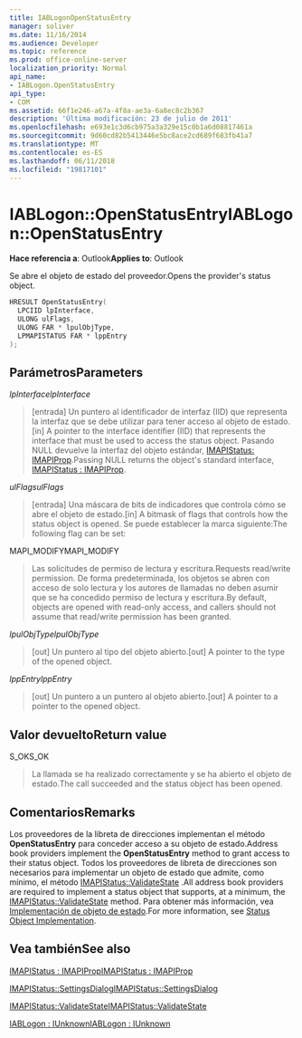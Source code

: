 ```yaml
---
title: IABLogonOpenStatusEntry
manager: soliver
ms.date: 11/16/2014
ms.audience: Developer
ms.topic: reference
ms.prod: office-online-server
localization_priority: Normal
api_name:
- IABLogon.OpenStatusEntry
api_type:
- COM
ms.assetid: 66f1e246-a67a-4f8a-ae3a-6a8ec8c2b367
description: 'Última modificación: 23 de julio de 2011'
ms.openlocfilehash: e693e1c3d6cb975a3a329e15c0b1a6d08817461a
ms.sourcegitcommit: 9d60cd82b5413446e5bc8ace2cd689f683fb41a7
ms.translationtype: MT
ms.contentlocale: es-ES
ms.lasthandoff: 06/11/2018
ms.locfileid: "19817101"
---
```

# <a name="iablogonopenstatusentry"></a><span data-ttu-id="b5c1f-103">IABLogon::OpenStatusEntry</span><span class="sxs-lookup"><span data-stu-id="b5c1f-103">IABLogon::OpenStatusEntry</span></span>

  
  
<span data-ttu-id="b5c1f-104">**Hace referencia a**: Outlook</span><span class="sxs-lookup"><span data-stu-id="b5c1f-104">**Applies to**: Outlook</span></span> 
  
<span data-ttu-id="b5c1f-105">Se abre el objeto de estado del proveedor.</span><span class="sxs-lookup"><span data-stu-id="b5c1f-105">Opens the provider's status object.</span></span>
  
```cpp
HRESULT OpenStatusEntry(
  LPCIID lpInterface,
  ULONG ulFlags,
  ULONG FAR * lpulObjType,
  LPMAPISTATUS FAR * lppEntry
);
```

## <a name="parameters"></a><span data-ttu-id="b5c1f-106">Parámetros</span><span class="sxs-lookup"><span data-stu-id="b5c1f-106">Parameters</span></span>

 <span data-ttu-id="b5c1f-107">_lpInterface_</span><span class="sxs-lookup"><span data-stu-id="b5c1f-107">_lpInterface_</span></span>
  
> <span data-ttu-id="b5c1f-108">[entrada] Un puntero al identificador de interfaz (IID) que representa la interfaz que se debe utilizar para tener acceso al objeto de estado.</span><span class="sxs-lookup"><span data-stu-id="b5c1f-108">[in] A pointer to the interface identifier (IID) that represents the interface that must be used to access the status object.</span></span> <span data-ttu-id="b5c1f-109">Pasando NULL devuelve la interfaz del objeto estándar, [IMAPIStatus: IMAPIProp](imapistatusimapiprop.md).</span><span class="sxs-lookup"><span data-stu-id="b5c1f-109">Passing NULL returns the object's standard interface, [IMAPIStatus : IMAPIProp](imapistatusimapiprop.md).</span></span>
    
 <span data-ttu-id="b5c1f-110">_ulFlags_</span><span class="sxs-lookup"><span data-stu-id="b5c1f-110">_ulFlags_</span></span>
  
> <span data-ttu-id="b5c1f-111">[entrada] Una máscara de bits de indicadores que controla cómo se abre el objeto de estado.</span><span class="sxs-lookup"><span data-stu-id="b5c1f-111">[in] A bitmask of flags that controls how the status object is opened.</span></span> <span data-ttu-id="b5c1f-112">Se puede establecer la marca siguiente:</span><span class="sxs-lookup"><span data-stu-id="b5c1f-112">The following flag can be set:</span></span>
    
<span data-ttu-id="b5c1f-113">MAPI_MODIFY</span><span class="sxs-lookup"><span data-stu-id="b5c1f-113">MAPI_MODIFY</span></span> 
  
> <span data-ttu-id="b5c1f-114">Las solicitudes de permiso de lectura y escritura.</span><span class="sxs-lookup"><span data-stu-id="b5c1f-114">Requests read/write permission.</span></span> <span data-ttu-id="b5c1f-115">De forma predeterminada, los objetos se abren con acceso de solo lectura y los autores de llamadas no deben asumir que se ha concedido permiso de lectura y escritura.</span><span class="sxs-lookup"><span data-stu-id="b5c1f-115">By default, objects are opened with read-only access, and callers should not assume that read/write permission has been granted.</span></span>
    
 <span data-ttu-id="b5c1f-116">_lpulObjType_</span><span class="sxs-lookup"><span data-stu-id="b5c1f-116">_lpulObjType_</span></span>
  
> <span data-ttu-id="b5c1f-117">[out] Un puntero al tipo del objeto abierto.</span><span class="sxs-lookup"><span data-stu-id="b5c1f-117">[out] A pointer to the type of the opened object.</span></span>
    
 <span data-ttu-id="b5c1f-118">_lppEntry_</span><span class="sxs-lookup"><span data-stu-id="b5c1f-118">_lppEntry_</span></span>
  
> <span data-ttu-id="b5c1f-119">[out] Un puntero a un puntero al objeto abierto.</span><span class="sxs-lookup"><span data-stu-id="b5c1f-119">[out] A pointer to a pointer to the opened object.</span></span>
    
## <a name="return-value"></a><span data-ttu-id="b5c1f-120">Valor devuelto</span><span class="sxs-lookup"><span data-stu-id="b5c1f-120">Return value</span></span>

<span data-ttu-id="b5c1f-121">S_OK</span><span class="sxs-lookup"><span data-stu-id="b5c1f-121">S_OK</span></span> 
  
> <span data-ttu-id="b5c1f-122">La llamada se ha realizado correctamente y se ha abierto el objeto de estado.</span><span class="sxs-lookup"><span data-stu-id="b5c1f-122">The call succeeded and the status object has been opened.</span></span>
    
## <a name="remarks"></a><span data-ttu-id="b5c1f-123">Comentarios</span><span class="sxs-lookup"><span data-stu-id="b5c1f-123">Remarks</span></span>

<span data-ttu-id="b5c1f-124">Los proveedores de la libreta de direcciones implementan el método **OpenStatusEntry** para conceder acceso a su objeto de estado.</span><span class="sxs-lookup"><span data-stu-id="b5c1f-124">Address book providers implement the **OpenStatusEntry** method to grant access to their status object.</span></span> <span data-ttu-id="b5c1f-125">Todos los proveedores de libreta de direcciones son necesarios para implementar un objeto de estado que admite, como mínimo, el método [IMAPIStatus::ValidateState](imapistatus-validatestate.md) .</span><span class="sxs-lookup"><span data-stu-id="b5c1f-125">All address book providers are required to implement a status object that supports, at a minimum, the [IMAPIStatus::ValidateState](imapistatus-validatestate.md) method.</span></span> <span data-ttu-id="b5c1f-126">Para obtener más información, vea [Implementación de objeto de estado](status-object-implementation.md).</span><span class="sxs-lookup"><span data-stu-id="b5c1f-126">For more information, see [Status Object Implementation](status-object-implementation.md).</span></span>
  
## <a name="see-also"></a><span data-ttu-id="b5c1f-127">Vea también</span><span class="sxs-lookup"><span data-stu-id="b5c1f-127">See also</span></span>



[<span data-ttu-id="b5c1f-128">IMAPIStatus : IMAPIProp</span><span class="sxs-lookup"><span data-stu-id="b5c1f-128">IMAPIStatus : IMAPIProp</span></span>](imapistatusimapiprop.md)
  
[<span data-ttu-id="b5c1f-129">IMAPIStatus::SettingsDialog</span><span class="sxs-lookup"><span data-stu-id="b5c1f-129">IMAPIStatus::SettingsDialog</span></span>](imapistatus-settingsdialog.md)
  
[<span data-ttu-id="b5c1f-130">IMAPIStatus::ValidateState</span><span class="sxs-lookup"><span data-stu-id="b5c1f-130">IMAPIStatus::ValidateState</span></span>](imapistatus-validatestate.md)
  
[<span data-ttu-id="b5c1f-131">IABLogon : IUnknown</span><span class="sxs-lookup"><span data-stu-id="b5c1f-131">IABLogon : IUnknown</span></span>](iablogoniunknown.md)

